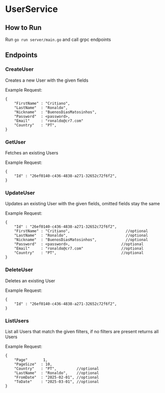 # UserService

## How to Run

Run <code>go run server/main.go</code> and call grpc endpoints

## Endpoints

### CreateUser
Creates a new User with the given fields <br>

Example Request:

    {
        "FirstName" : "Critiano",
        "LastName"  : "Ronaldo",
        "Nickname"  : "BuenosDiasMatosinhos",
        "Password"  : <password>,
        "Email"     : "ronaldo@cr7.com"
        "Country"   : "PT", 
    }

### GetUser
Fetches an existing Users <br>

Example Request:

    {
        "Id" : "26ef0140-c436-4838-a271-32652c72f6f2",
    }

### UpdateUser
Updates an existing User with the given fields, omitted fields stay the same <br>

Example Request:
    
    {
        "Id" : "26ef0140-c436-4838-a271-32652c72f6f2",
        "FirstName" : "Critiano",                         //optional
        "LastName"  : "Ronaldo",                          //optional
        "Nickname"  : "BuenosDiasMatosinhos",             //optional
        "Password"  : <password>,                       //optional
        "Email"     : "ronaldo@cr7.com"                 //optional
        "Country"   : "PT",                             //optional
    }

### DeleteUser
Deletes an existing User <br>

Example Request:
    
    {
        "Id" : "26ef0140-c436-4838-a271-32652c72f6f2",
    }
    
### ListUsers
List all Users that match the given filters, if no filters are present returns all Users <br>

Example Request:

    {
        "Page"       1,
        "PageSize"  : 10,
        "Country"   : "PT",         //optional
        "LastName"  : "Ronaldo",    //optional
        "FromDate"  : "2025-02-01", //optional
        "ToDate"    : "2025-03-01", //optional
    }
    
